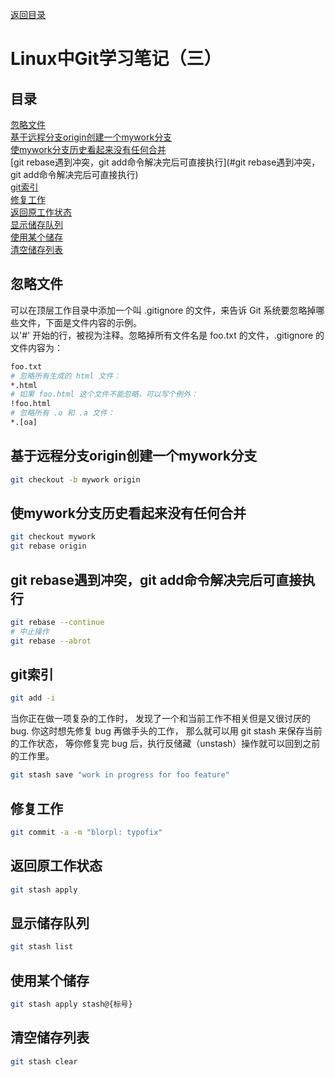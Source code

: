 [返回目录](ch0.md)

# Linux中Git学习笔记（三）

## 目录

[忽略文件](#忽略文件)  
[基于远程分支origin创建一个mywork分支](#基于远程分支origin创建一个mywork分支)  
[使mywork分支历史看起来没有任何合并](#使mywork分支历史看起来没有任何合并)  
[git rebase遇到冲突，git add命令解决完后可直接执行](#git rebase遇到冲突，git add命令解决完后可直接执行)  
[git索引](#git索引)  
[修复工作](#修复工作)  
[返回原工作状态](#返回原工作状态)  
[显示储存队列](#显示储存队列)  
[使用某个储存](#使用某个储存)  
[清空储存列表](#清空储存列表)  

## 忽略文件
可以在顶层工作目录中添加一个叫 .gitignore 的文件，来告诉 Git 系统要忽略掉哪些文件，下面是文件内容的示例。  
以'#' 开始的行，被视为注释。忽略掉所有文件名是 foo.txt 的文件，.gitignore 的文件内容为：  
```bash
foo.txt
# 忽略所有生成的 html 文件：
*.html
# 如果 foo.html 这个文件不能忽略，可以写个例外：
!foo.html
# 忽略所有 .o 和 .a 文件：
*.[oa]
```
## 基于远程分支origin创建一个mywork分支
```bash
git checkout -b mywork origin
```
## 使mywork分支历史看起来没有任何合并
```bash
git checkout mywork
git rebase origin
```
## git rebase遇到冲突，git add命令解决完后可直接执行
```bash
git rebase --continue
# 中止操作
git rebase --abrot
```
## git索引
```bash
git add -i
```
当你正在做一项复杂的工作时， 发现了一个和当前工作不相关但是又很讨厌的 bug. 你这时想先修复 bug 再做手头的工作， 那么就可以用 git stash 来保存当前的工作状态， 等你修复完 bug 后，执行反储藏（unstash）操作就可以回到之前的工作里。
```bash
git stash save "work in progress for foo feature"
```
## 修复工作
```bash
git commit -a -m "blorpl: typofix"
```
## 返回原工作状态
```bash
git stash apply
```
## 显示储存队列
```bash
git stash list
```
## 使用某个储存
```bash
git stash apply stash@{标号}
```
## 清空储存列表
```bash
git stash clear
```